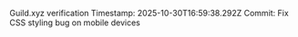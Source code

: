 Guild.xyz verification
Timestamp: 2025-10-30T16:59:38.292Z
Commit: Fix CSS styling bug on mobile devices